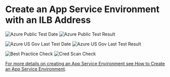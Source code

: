 # Create an App Service Environment with an ILB Address

![Azure Public Test Date](https://azurequickstartsservice.blob.core.windows.net/badges/201-web-app-ase-ilb-create/PublicLastTestDate.svg)
![Azure Public Test Result](https://azurequickstartsservice.blob.core.windows.net/badges/201-web-app-ase-ilb-create/PublicDeployment.svg)

![Azure US Gov Last Test Date](https://azurequickstartsservice.blob.core.windows.net/badges/201-web-app-ase-ilb-create/FairfaxLastTestDate.svg)
![Azure US Gov Last Test Result](https://azurequickstartsservice.blob.core.windows.net/badges/201-web-app-ase-ilb-create/FairfaxDeployment.svg)

![Best Practice Check](https://azurequickstartsservice.blob.core.windows.net/badges/201-web-app-ase-ilb-create/BestPracticeResult.svg)
![Cred Scan Check](https://azurequickstartsservice.blob.core.windows.net/badges/201-web-app-ase-ilb-create/CredScanResult.svg)

<a href="https://portal.azure.com/#create/Microsoft.Template/uri/https%3A%2F%2Fraw.githubusercontent.com%2Fazure%2Fazure-quickstart-templates%2Fmaster%2F201-web-app-ase-ilb-create%2Fazuredeploy.json" target="_blank">

For more details on creating an App Service Environment see
[How to Create an App Service Environment](https://azure.microsoft.com/documentation/articles/app-service-web-how-to-create-an-app-service-environment/).
